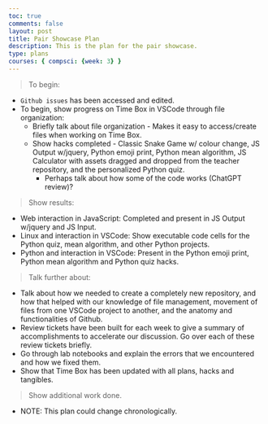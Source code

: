 ```yaml
---
toc: true
comments: false
layout: post
title: Pair Showcase Plan
description: This is the plan for the pair showcase.
type: plans
courses: { compsci: {week: 3} }
---
```


> To begin:
- `Github issues` has been accessed and edited.
- To begin, show progress on Time Box in VSCode through file organization:
    - Briefly talk about file organization - Makes it easy to access/create files when working on Time Box.
    - Show hacks completed - Classic Snake Game w/ colour change, JS Output w/jquery, Python emoji print, Python mean algorithm, JS Calculator with assets dragged and dropped from the teacher repository, and the personalized Python quiz.
        - Perhaps talk about how some of the code works (ChatGPT review)?
 
> Show results:
- Web interaction in JavaScript: Completed and present in JS Output w/jquery and JS Input.
- Linux and interaction in VSCode: Show executable code cells for the Python quiz, mean algorithm, and other Python projects.
- Python and interaction in VSCode: Present in the Python emoji print, Python mean algorithm and Python quiz hacks.
 
> Talk further about:
- Talk about how we needed to create a completely new repository, and how that helped with our knowledge of file management, movement of files from one VSCode project to another, and the anatomy and functionalities of Github.
- Review tickets have been built for each week to give a summary of accomplishments to accelerate our discussion. Go over each of these review tickets briefly.
- Go through lab notebooks and explain the errors that we encountered and how we fixed them.
- Show that Time Box has been updated with all plans, hacks and tangibles.

> Show additional work done.


- NOTE: This plan could change chronologically.
